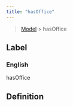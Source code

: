 ```yaml
---
title: "hasOffice"
---
```


> [Model](../../) > hasOffice

## Label

### English
hasOffice


## Definition



    
